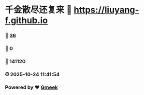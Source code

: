 # 千金散尽还复来 :link: https://liuyang-f.github.io 
### :page_facing_up: [36](https://liuyang-f.github.io/tag.html) 
### :speech_balloon: 0 
### :hibiscus: 141120 
### :alarm_clock: 2025-10-24 11:41:54 
### Powered by :heart: [Gmeek](https://github.com/Meekdai/Gmeek)
